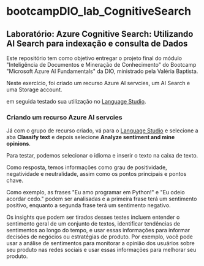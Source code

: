 # bootcampDIO_lab_CognitiveSearch

## Laboratório: Azure Cognitive Search: Utilizando AI Search para indexação e consulta de Dados

Este repositório tem como objetivo entregar o projeto final do módulo "Inteligência de Documentos e Mineração de Conhecimento" do Bootcamp "Microsoft Azure AI Fundamentals" da DIO, ministrado pela Valéria Baptista.

Neste exercício, foi criado um recurso Azure AI servcies, um AI Search e uma Storage account. 



em seguida testado sua utilização no [Language Studio](https://language.cognitive.azure.com.). 

### Criando um recurso Azure AI servcies

Já com o grupo de recurso criado, vá para o [Language Studio](https://language.cognitive.azure.com.) e selecione a aba **Classify text** e depois selecione **Analyze sentiment and mine opinions**.

Para testar, podemos selecionar o idioma e inserir o texto na caixa de texto.

Como resposta, temos informações como grau de positividade, negatividade e neutralidade, assim como os pontos principais e pontos chave. 

Como exemplo, as frases "Eu amo programar em Python!" e "Eu odeio acordar cedo." podem ser analisadas e a primeira frase terá um sentimento positivo, enquanto a segunda frase terá um sentimento negativo.

Os insights que podem ser tirados desses testes incluem entender o sentimento geral de um conjunto de textos, identificar tendências de sentimentos ao longo do tempo, e usar essas informações para informar decisões de negócios ou estratégias de produto. Por exemplo, você pode usar a análise de sentimentos para monitorar a opinião dos usuários sobre seu produto nas redes sociais e usar essas informações para melhorar seu produto.
